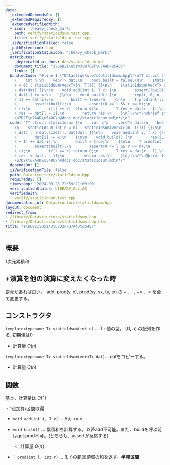 ```yaml
---
data:
  _extendedDependsOn: []
  _extendedRequiredBy: []
  _extendedVerifiedWith:
  - icon: ':heavy_check_mark:'
    path: verify/static1dsum.test.cpp
    title: verify/static1dsum.test.cpp
  _isVerificationFailed: false
  _pathExtension: hpp
  _verificationStatusIcon: ':heavy_check_mark:'
  attributes:
    _deprecated_at_docs: doc/static1dsum.md
    document_title: "1\u6B21\u5143\u7D2F\u7A4D\u548C"
    links: []
  bundledCode: "#line 1 \"Datastructure/static1dsum.hpp\"\nTT struct static1dsum {\n\
    \    int n;\n    vec<T> dat;\n    bool built = false;\n\n    static1dsum(int n\
    \ = 0) : static1dsum(vec<T>(n, T())) {}\n\n    static1dsum(vec<T> dat) : n(dat.size()),\
    \ dat(dat) {}\n\n    void add(int i, T x) {\n        assert(!built);\n       \
    \ dat[i] += x;\n    }\n\n    void build() {\n        rep(i, 0, n - 1) dat[i +\
    \ 1] += dat[i];\n        built = true;\n    }\n\n    T prod(int l, int r) {\n\
    \        assert(built);\n        assert(0 <= l && r <= n);\n        assert(l <=\
    \ r);\n        if(l == r) return 0;\n        T res = dat[r - 1];\n        if (l)\
    \ res -= dat[l - 1];\n        return res;\n    }\n};\n/*\n@brief 1\u6B21\u5143\
    \u7D2F\u7A4D\u548C\n@docs doc/static1dsum.md\n*/\n"
  code: "TT struct static1dsum {\n    int n;\n    vec<T> dat;\n    bool built = false;\n\
    \n    static1dsum(int n = 0) : static1dsum(vec<T>(n, T())) {}\n\n    static1dsum(vec<T>\
    \ dat) : n(dat.size()), dat(dat) {}\n\n    void add(int i, T x) {\n        assert(!built);\n\
    \        dat[i] += x;\n    }\n\n    void build() {\n        rep(i, 0, n - 1) dat[i\
    \ + 1] += dat[i];\n        built = true;\n    }\n\n    T prod(int l, int r) {\n\
    \        assert(built);\n        assert(0 <= l && r <= n);\n        assert(l <=\
    \ r);\n        if(l == r) return 0;\n        T res = dat[r - 1];\n        if (l)\
    \ res -= dat[l - 1];\n        return res;\n    }\n};\n/*\n@brief 1\u6B21\u5143\
    \u7D2F\u7A4D\u548C\n@docs doc/static1dsum.md\n*/"
  dependsOn: []
  isVerificationFile: false
  path: Datastructure/static1dsum.hpp
  requiredBy: []
  timestamp: '2024-09-28 22:59:21+09:00'
  verificationStatus: LIBRARY_ALL_AC
  verifiedWith:
  - verify/static1dsum.test.cpp
documentation_of: Datastructure/static1dsum.hpp
layout: document
redirect_from:
- /library/Datastructure/static1dsum.hpp
- /library/Datastructure/static1dsum.hpp.html
title: "1\u6B21\u5143\u7D2F\u7A4D\u548C"
---
```

## 概要
1次元累積和

## +演算を他の演算に変えたくなった時
逆元があれば良い。
add, prod(y, x), prod(sy, sx, ty, tx) の + , - , += , -= を全て変更する。

## コンストラクタ
`template<typename T> static1dsum(int n)` ... T : 値の型。 [0, n) の配列を作る. 初期値は0
- 計算量 $O(n)$

`template<typename T> static1dsum(vec<T> dat)`... datをコピーする。
- 計算量 $O(n)$

## 関数
基本、計算量は $O(1)$  

・1点加算/区間取得
- `void add(int i, T v)` ... A[i] += v

- `void build()` ... 累積和を計算する。以降add不可能。また、buildを呼ぶ前はget.prod不可。(どちらも、assertが反応する) 
    - 計算量 $O(n)$

- `T prod(int l, int r)` ... [l, r)の範囲領域の和を返す。**半開区間**


